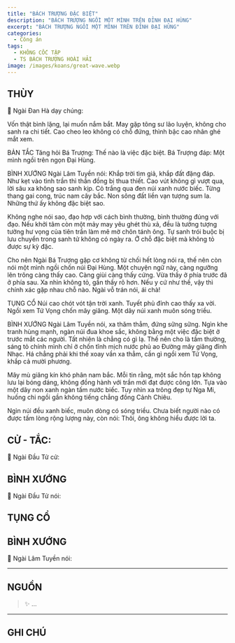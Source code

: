 ```yaml
---
title: "BÁCH TRƯỢNG ĐẶC BIỆT"
description: "BÁCH TRƯỢNG NGỒI MỘT MÌNH TRÊN ĐỈNH ĐẠI HÙNG"
excerpt: "BÁCH TRƯỢNG NGỒI MỘT MÌNH TRÊN ĐỈNH ĐẠI HÙNG"
categories:
  - Công án
tags:
  - KHÔNG CỐC TẬP
  - TS BÁCH TRƯỢNG HOÀI HẢI
image: /images/koans/great-wave.webp
---
```


## THÙY

📢 Ngài Đan Hà dạy chúng:

Vốn thật bình lặng, lại muốn nắm bắt. May gặp tông sư lão luyện, không cho sanh ra chi tiết. Cao cheo leo không có chỗ đứng, thình bậc cao nhân ghé mắt xem.

BẢN TẮC
Tăng hỏi Bá Trượng: Thế nào là việc đặc biệt.
Bá Trượng đáp: Một mình ngồi trên ngọn Đại Hùng.

BÌNH XƯỚNG
Ngài Lâm Tuyền nói: Khắp trời tìm giả, khắp đất đặng đáp. Như kẹt vào tình trần thì thần đồng bị thua thiết. Cao vút không gì vượt qua, lời sâu xa không sao sanh kịp. Cỏ trắng qua đen núi xanh nước biếc. Từng thang gai cong, trúc nam cây bắc. Non sông đất liền vạn tượng sum la. Những thứ ấy không đặc biệt sao.

Không nghe nói sao, đạo hợp với cách bình thường, bình thường đúng với đạo. Nếu khởi tâm còn một mảy may yêu ghét thù xả, đều là tưởng tượng tưởng hư vọng của tiên trần làm mê mờ chôn tánh ông. Tự sanh trói buộc bị lưu chuyển trong sanh tử không có ngày ra. Ở chỗ đặc biệt mà không tỏ được sự kỳ đặc.

Cho nên Ngài Bá Trượng gặp cơ không từ chối hết lòng nói ra, thế nên còn nói một mình ngồi chốn núi Đại Hùng. Một chuyện ngữ này, càng ngưỡng lên trông càng thấy cao. Càng giùi càng thấy cứng. Vừa thấy ở phía trước đã ở phía sau. Xa nhìn không tỏ, gần thấy rõ hơn. Nếu y cứ như thế, vậy thì chính xác gặp nhau chỗ nào. Ngài vỗ trán nói, ái chà!

TỤNG CỔ
Núi cao chót vót tận trời xanh.
Tuyết phủ đỉnh cao thấy xa vời.
Ngồi xem Tứ Vọng chốn mây giăng.
Một dãy núi xanh muôn sóng triều.

BÌNH XƯỚNG
Ngài Lâm Tuyền nói, xa thăm thẳm, đứng sững sững. Ngìn khe tranh hùng mạnh, ngàn núi đua khoe sắc, không bằng một việc đặc biệt ở trước mắt các người. Tất nhiên là chẳng có gì lạ. Thế nên cho là tầm thường, sáng tỏ chính mình chỉ ở chốn tĩnh mịch nước phủ ao Đường mây giăng đỉnh Nhạc. Há chẳng phải khi thế xoay vần xa thẳm, cần gì ngồi xem Tứ Vọng, khắp cả mười phương.

Mây mù giăng kín khó phân nam bắc. Mỗi tin rằng, một sắc hồn tạp không lưu lại bóng dáng, không đồng hành với trần mới đạt được công lớn. Tựa vào một dãy non xanh ngàn tấm nước biếc. Tuy nhìn xa trông đẹp tự Nga Mi, huống chi ngồi gần không tiếng chẳng đồng Cảnh Chiêu.

Ngìn núi đều xanh biếc, muôn dòng có sóng triều. Chưa biết người nào có được tấm lòng rộng lượng này, còn nói: Thôi, ông không hiểu được lời ta.

## CỬ - TẮC:

📢 Ngài Đầu Tử cử:

> 

## BÌNH XƯỚNG

📢 Ngài Đầu Tử nói:


## TỤNG CỔ

> 

## BÌNH XƯỚNG

📢 Ngài Lâm Tuyền nói:



<hr class="blog-rule" />

## NGUỒN

> ✨ ...

<hr class="blog-rule" />

## GHI CHÚ

[^1]: ⭐️ <a href="/masters/Baizhang-Huaihai" target="_blank">🔗 TS BÁCH TRƯỢNG HOÀI HẢI</a>


